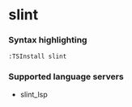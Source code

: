 # slint
<!--- THIS DOCUMENT IS AUTOMATICALLY GENERATED, DON'T EDIT IT -->

### Syntax highlighting

```vim
:TSInstall slint
```

### Supported language servers

- slint_lsp
